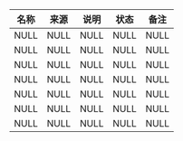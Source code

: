 |名称  |  来源   | 说明  |状态   | 备注  |
|  ----  | ----  |----  | ----  |----  |
| NULL  | NULL |NULL |NULL |NULL |
| NULL  | NULL |NULL |NULL |NULL |
| NULL  | NULL |NULL |NULL |NULL |
| NULL  | NULL |NULL |NULL |NULL |
| NULL  | NULL |NULL |NULL |NULL |
| NULL  | NULL |NULL |NULL |NULL |
| NULL  | NULL |NULL |NULL |NULL |
